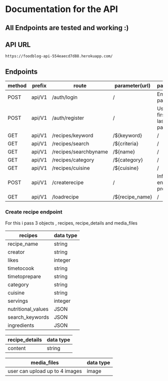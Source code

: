 # Documentation for the API

## All Endpoints are tested and working :)

## API URL

    https://foodblog-api-554eaecd7d88.herokuapp.com/

## Endpoints

| method | prefix | route                 | parameter(url)  | parameter(body)                                |
| ------ | ------ | --------------------- | --------------- | ---------------------------------------------- |
| POST   | api/V1 | /auth/login           | /               | Email and password                             |
| POST   | api/V1 | /auth/register        | /               | Username, firstname, lastname, email, password |
| GET    | api/V1 | /recipes/keyword      | /${keyword}     | /                                              |
| GET    | api/V1 | /recipes/search       | /${criteria}    | /                                              |
| GET    | api/V1 | /recipes/searchbyname | /${name}        | /                                              |
| GET    | api/V1 | /recipes/category     | /${category}    | /                                              |
| GET    | api/V1 | /recipes/cuisine      | /${cuisine}     | /                                              |
| POST   | api/V1 | /createrecipe         | /               | Info for this endpoint will be provided below  |
| GET    | api/V1 | /loadrecipe           | /${recipe_name} | /                                              |

### Create recipe endpoint

For this i pass 3 objects , recipes, recipe_details and media_files

| recipes            | data type |
| ------------------ | --------- |
| recipe_name        | string    |
| creator            | string    |
| likes              | integer   |
| timetocook         | string    |
| timetoprepare      | string    |
| category           | string    |
| cuisine            | string    |
| servings           | integer   |
| nutritional_values | JSON      |
| search_keywords    | JSON      |
| ingredients        | JSON      |

| recipe_details | data type |
| -------------- | --------- |
| content        | string    |


| media_files                    | data type |
| ------------------------------ | --------- |
| user can upload up to 4 images | image     |
